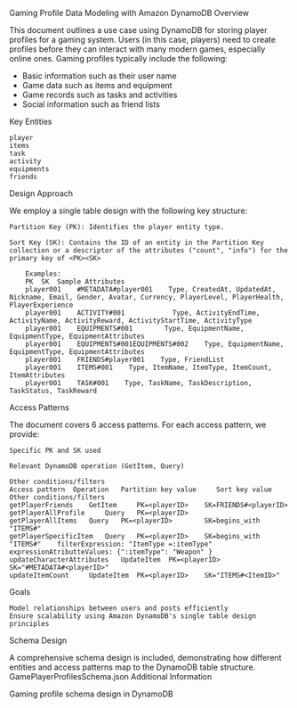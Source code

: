 Gaming Profile Data Modeling with Amazon DynamoDB
Overview

This document outlines a use case using DynamoDB for storing player profiles for a gaming system. Users (in this case, players) need to create profiles before they can interact with many modern games, especially online ones. Gaming profiles typically include the following:
* Basic information such as their user name
* Game data such as items and equipment
* Game records such as tasks and activities
* Social information such as friend lists

Key Entities

    player
    items
    task
    activity
    equipments
    friends

Design Approach

We employ a single table design with the following key structure:

    Partition Key (PK): Identifies the player entity type.

    Sort Key (SK): Contains the ID of an entity in the Partition Key collection or a descriptor of the attributes ("count", "info") for the primary key of <PK><SK>

        Examples:
        PK 	SK 	Sample Attributes
        player001    #METADATA#player001    Type, CreatedAt, UpdatedAt, Nickname, Email, Gender, Avatar, Currency, PlayerLevel, PlayerHealth, PlayerExperience
        player001    ACTIVITY#001            Type, ActivityEndTime, ActivityName, ActivityReward, ActivityStartTime, ActivityType
        player001    EQUIPMENTS#001        Type, EquipmentName, EquipmentType, EquipmentAttributes
        player001    EQUIPMENTS#001EQUIPMENTS#002    Type, EquipmentName, EquipmentType, EquipmentAttributes
        player001    FRIENDS#player001    Type, FriendList
        player001    ITEMS#001    Type, ItemName, ItemType, ItemCount, ItemAttributes
        player001    TASK#001    Type, TaskName, TaskDescription, TaskStatus, TaskReward

Access Patterns

The document covers 6 access patterns. For each access pattern, we provide:

    Specific PK and SK used

    Relevant DynamoDB operation (GetItem, Query)

    Other conditions/filters
    Access pattern 	Operation 	Partition key value 	Sort key value    Other conditions/filters
    getPlayerFriends 	GetItem 	PK=<playerID>    SK=FRIENDS#<playerID>   
    getPlayerAllProfile 	Query 	PK=<playerID>    
    getPlayerAllItems 	Query 	PK=<playerID>        SK=begins_with "ITEMS#"    
    getPlayerSpecificItem 	Query 	PK=<playerID>    SK=begins_with "ITEMS#"    filterExpression: "ItemType =:itemType" expressionAtributteValues: {":itemType": "Weapon" }
    updateCharacterAttributes 	UpdateItem 	PK=<playerID>    SK="#METADATA#<playerID>"
    updateItemCount 	UpdateItem 	PK=<playerID>    SK="ITEMS#<ItemID>"

Goals

    Model relationships between users and posts efficiently
    Ensure scalability using Amazon DynamoDB's single table design principles

Schema Design

A comprehensive schema design is included, demonstrating how different entities and access patterns map to the DynamoDB table structure. GamePlayerProfilesSchema.json
Additional Information

Gaming profile schema design in DynamoDB
